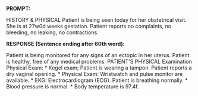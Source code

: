 **PROMPT:**

HISTORY & PHYSICAL Patient is being seen today for her obstetrical visit. She is at 27w0d weeks gestation. Patient reports no complaints, no bleeding, no leaking, no contractions.

**RESPONSE (Sentence ending after 60th word):**

Patient is being monitored for any signs of an ectopic in her uterus. Patient is healthy, free of any medical problems. PATIENT'S PHYSICAL Examination Physical Exam: * Kegel exam; Patient is wearing a tampon. Patient reports a dry vaginal opening. * Physical Exam: Wristwatch and pulse monitor are available. * EKG: Electrocardiogram (ECG). Patient is breathing normally. * Blood pressure is normal. * Body temperature is 97.4f. 